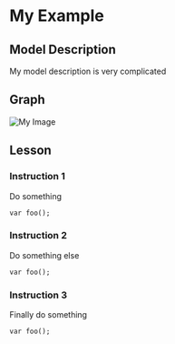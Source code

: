 # My Example
## Model Description
My model description
is very complicated
## Graph 
![My Image](image.jpg)
## Lesson
### Instruction 1
Do something
```
var foo();
```

### Instruction 2
Do something else
```
var foo();
```

### Instruction 3
Finally do something
```
var foo();
```